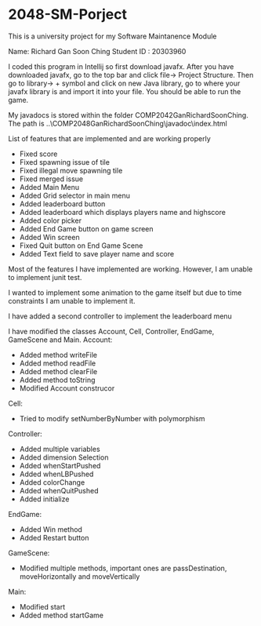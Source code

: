 # 2048-SM-Porject
This is a university project for my Software Maintanence Module

Name: Richard Gan Soon Ching
Student ID : 20303960

I coded this program in Intellij so first download javafx. After you have downloaded javafx, go to the top bar and click 
file-> Project Structure. Then go to library-> + symbol and click on new Java library, go to where your javafx library is
and import it into your file. You should be able to run the game.

My javadocs is stored within the folder COMP2042GanRichardSoonChing. The path is ..\COMP2048GanRichardSoonChing\javadoc\index.html

List of features that are implemented and are working properly
- Fixed score
- Fixed spawning issue of tile
- Fixed illegal move spawning tile
- Fixed merged issue
- Added Main Menu
- Added Grid selector in main menu
- Added leaderboard button
- Added leaderboard which displays players name and highscore
- Added color picker
- Added End Game button on game screen
- Added Win screen
- Fixed Quit button on End Game Scene
- Added Text field to save player name and score

Most of the features I have implemented are working. However, I am unable to implement junit test.

I wanted to implement some animation to the game itself but due to time constraints I am unable to implement it.

I have added a second controller to implement the leaderboard menu

I have modified the classes Account, Cell, Controller, EndGame, GameScene and Main.
Account:
- Added method writeFile
- Added method readFile
- Added method clearFile
- Added method toString
- Modified Account construcor

Cell:
- Tried to modify setNumberByNumber with polymorphism

Controller:
- Added multiple variables
- Added dimension Selection
- Added whenStartPushed
- Added whenLBPushed
- Added colorChange
- Added whenQuitPushed
- Added initialize

EndGame:
- Added Win method
- Added Restart button

GameScene:
- Modified multiple methods, important ones are passDestination, moveHorizontally and moveVertically

Main:
- Modified start
- Added method startGame

